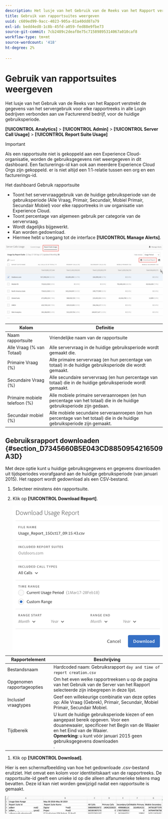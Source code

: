 ```yaml
---
description: Het lusje van het Gebruik van de Reeks van het Rapport verstrekt de gegevens van het servergebruik voor elke rapportreeks in alle Login bedrijven verbonden aan uw Facturerend bedrijf, voor de huidige gebruiksperiode.
title: Gebruik van rapportsuites weergeven
uuid: c609ed99-9acc-4023-905a-81a40dd07a79
exl-id: bedd4ed8-1c8b-45fd-a059-fed88e9fbe73
source-git-commit: 7cb2489c2deaf8e75c71589895314067a010caf8
workflow-type: tm+mt
source-wordcount: '418'
ht-degree: 2%

---
```


# Gebruik van rapportsuites weergeven

Het lusje van het Gebruik van de Reeks van het Rapport verstrekt de gegevens van het servergebruik voor elke rapportreeks in alle Login bedrijven verbonden aan uw Facturerend bedrijf, voor de huidige gebruiksperiode.

**[!UICONTROL Analytics]** > **[!UICONTROL Admin]** > **[!UICONTROL Server Call Usage]** > **[!UICONTROL Report Suite Usage]**

>[!IMPORTANT]
>
>Als een rapportsuite niet is gekoppeld aan een Experience Cloud-organisatie, worden de gebruiksgegevens niet weergegeven in dit dashboard. Een facturerings-id kan ook aan meerdere Experience Cloud Orgs zijn gekoppeld. er is niet altijd een 1:1-relatie tussen een org en een facturerings-id.

Het dashboard Gebruik rapportsuite

* Toont het servervraaggebruik van de huidige gebruiksperiode van de gebruiksperiode (Alle Vraag, Primair, Secundair, Mobiel Primair, Secundair Mobiel) voor elke rapportreeks in uw organisatie van Experience Cloud.
* Toont percentage van algemeen gebruik per categorie van de servervraag.
* Wordt dagelijks bijgewerkt.
* Kan worden gedownload.
* Hiermee hebt u toegang tot de interface **[!UICONTROL Manage Alerts]**.

![](assets/report-suite-usage.png)

| Kolom | Definitie |
|--- |--- |
| Naam rapportsuite | Vriendelijke naam van de rapportsuite |
| Alle Vraag (% van Totaal) | Alle servervraag in de huidige gebruiksperiode wordt gemaakt die. |
| Primaire Vraag (%) | Alle primaire servervraag (en hun percentage van totaal) in de huidige gebruiksperiode die wordt gemaakt. |
| Secundaire Vraag (%) | Alle secundaire servervraag (en hun percentage van totaal) die in de huidige gebruiksperiode wordt gemaakt. |
| Primaire mobiele telefoon (%) | Alle mobiele primaire serveraanroepen (en hun percentage van het totaal) die in de huidige gebruiksperiode zijn gedaan. |
| Secundair mobiel (%) | Alle mobiele secundaire serveraanroepen (en hun percentage van het totaal) die in de huidige gebruiksperiode zijn gemaakt. |


## Gebruiksrapport downloaden {#section_D7345660B5E043CD8850954216509A3D}

Met deze optie kunt u huidige gebruiksgegevens en gegevens downloaden uit tijdsperiodes voorafgaand aan de huidige gebruiksperiode (van januari 2015). Het rapport wordt gedownload als een CSV-bestand.

1. Selecteer minstens één rapportsuite.
1. Klik op **[!UICONTROL Download Report]**.

   ![](assets/download_report.png)

| Rapportelement | Beschrijving |
|--- |--- |
| Bestandsnaam | Hardcoded naam: Gebruiksrapport `day and time of report creation.csv` |
| Opgenomen rapportageopties | Om het even welke rapportreeksen u op de pagina van het Gebruik van de Server van het Rapport selecteerde zijn inbegrepen in deze lijst. |
| Inclusief vraagtypes | Geef een willekeurige combinatie van deze opties op:  Alle Vraag (Gebrek), Primair, Secundair, Mobiel Primair, Secundair Mobiel. |
| Tijdbereik | U kunt de huidige gebruiksperiode kiezen of een aangepast bereik opgeven.  Voor een douanewaaier, specificeer het Begin van de Waaier en het Eind van de Waaier. <br>**Opmerking:** u kunt vóór januari 2015 geen gebruiksgegevens downloaden  </br>. |

1. Klik op **[!UICONTROL Download]**.

Hier is een schermafbeelding van hoe het gedownloade .csv-bestand eruitziet. Het omvat een kolom voor identiteitskaart van de rapportreeks. De rapportsuite-id geeft een unieke id op die alleen alfanumerieke tekens mag bevatten. Deze id kan niet worden gewijzigd nadat een rapportsuite is gemaakt.

![](assets/download-usage.png)
